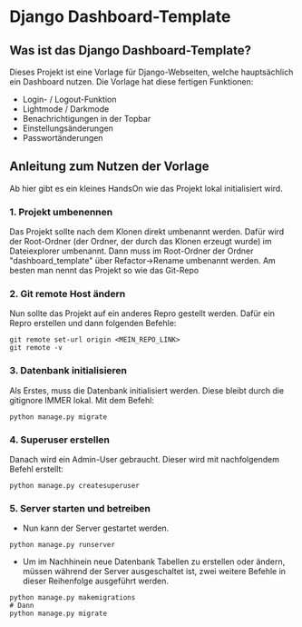 # Django Dashboard-Template

## Was ist das Django Dashboard-Template?

Dieses Projekt ist eine Vorlage für Django-Webseiten, welche hauptsächlich ein Dashboard nutzen. Die Vorlage hat diese
fertigen Funktionen:

- Login- / Logout-Funktion
- Lightmode / Darkmode
- Benachrichtigungen in der Topbar
- Einstellungsänderungen
- Passwortänderungen

## Anleitung zum Nutzen der Vorlage
Ab hier gibt es ein kleines HandsOn wie das Projekt lokal initialisiert wird.

### 1. Projekt umbenennen

Das Projekt sollte nach dem Klonen direkt umbenannt werden. Dafür wird der Root-Ordner
(der Ordner, der durch das Klonen erzeugt wurde) im Dateiexplorer umbenannt. Dann muss im Root-Ordner der Ordner
"dashboard_template" über Refactor->Rename umbenannt werden. Am besten man nennt das Projekt so wie das Git-Repo

### 2. Git remote Host ändern

Nun sollte das Projekt auf ein anderes Repro gestellt werden. Dafür ein Repro erstellen und dann folgenden Befehle:

```
git remote set-url origin <MEIN_REPO_LINK>
git remote -v
```

### 3. Datenbank initialisieren

Als Erstes, muss die Datenbank initialisiert werden. Diese bleibt durch die gitignore IMMER lokal. Mit dem Befehl:

```
python manage.py migrate
```

### 4. Superuser erstellen

Danach wird ein Admin-User gebraucht. Dieser wird mit nachfolgendem Befehl erstellt:

```
python manage.py createsuperuser
```

### 5. Server starten und betreiben

- Nun kann der Server gestartet werden.

```
python manage.py runserver
```

- Um im Nachhinein neue Datenbank Tabellen zu erstellen oder ändern, müssen während der Server ausgeschaltet ist, zwei
  weitere Befehle in dieser Reihenfolge ausgeführt werden.

```
python manage.py makemigrations
# Dann
python manage.py migrate
```